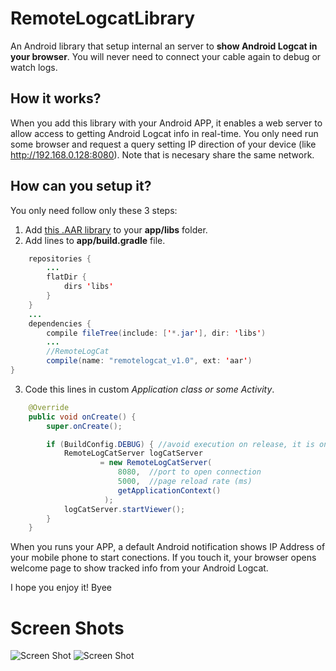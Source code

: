 # RemoteLogcatLibrary
An Android library that setup internal an server to **show Android Logcat in your browser**. You will never need to connect your cable again to debug or watch logs.

## How it works?
When you add this library with your Android APP, it enables a web server to allow access to getting Android Logcat info in real-time. You only need run some browser and request a query setting IP direction of your device (like http://192.168.0.128:8080). Note that is necesary share the same network.

## How can you setup it?
You only need follow only these 3 steps:
 1) Add [this .AAR library](https://github.com/mipegir/RemoteLogCatLibrary/raw/master/downloads/remotelogcat_v1.0.aar) to your **app/libs** folder.
 2) Add lines to **app/build.gradle** file.
```java
    repositories {
        ...
        flatDir {
            dirs 'libs' 
        }
    }
    ...
    dependencies {
        compile fileTree(include: ['*.jar'], dir: 'libs')
        ...
        //RemoteLogCat
        compile(name: "remotelogcat_v1.0", ext: 'aar')
}
```
 3) Code this lines in custom *Application class or some Activity*.
```java
    @Override
    public void onCreate() {
        super.onCreate();

        if (BuildConfig.DEBUG) { //avoid execution on release, it is only for testing purpoise
            RemoteLogCatServer logCatServer 
                    = new RemoteLogCatServer(
                        8080,  //port to open connection
                        5000,  //page reload rate (ms)
                        getApplicationContext()
                     );
            logCatServer.startViewer();
        }
    }
```

When you runs your APP, a default Android notification shows IP Address of your mobile phone to start conections. If you touch it, your browser opens welcome page to show tracked info from your Android Logcat.

I hope you enjoy it! Byee

# Screen Shots

![Screen Shot](https://github.com/mipegir/RemoteLogCatLibrary/raw/master/downloads/screenshots/mobile_screenshot.png)
![Screen Shot](https://github.com/mipegir/RemoteLogCatLibrary/raw/master/downloads/screenshots/desktop_screenshot.PNG)
